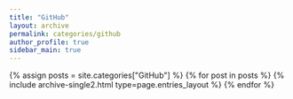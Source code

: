 ```yaml
---
title: "GitHub"
layout: archive
permalink: categories/github
author_profile: true
sidebar_main: true
---
```



{% assign posts = site.categories["GitHub"] %}
{% for post in posts %} {% include archive-single2.html type=page.entries_layout %} {% endfor %}